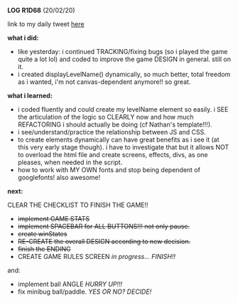 **LOG R1D68** (20/02/20)

link to my daily tweet [here](https://twitter.com/Nightcoder2/status/1230393932552556545)

**what i did:**

- like yesterday: i continued TRACKING/fixing bugs (so i played the game quite a lot lol) and coded to improve the game DESIGN in general. still on it.
- i created displayLevelName() dynamically, so much better, total freedom as i wanted, i'm not canvas-dependent anymore!! so great.

**what i learned:**

- i coded fluently and could create my levelName element so easily. i SEE the articulation of the logic so CLEARLY now and how much REFACTORING i should actually be doing (cf Nathan's template!!!).
- i see/understand/practice the relationship between JS and CSS.
- to create elements dynamically can have great benefits as i see it (at this very early stage though). i have to investigate that but it allows NOT to overload the html file and create screens, effects, divs, as one pleases, when needed in the script.
- how to work with MY OWN fonts and stop being dependent of googlefonts! also awesome!

**next:**

CLEAR THE CHECKLIST TO FINISH THE GAME!!

- ~~implement GAME STATS~~
- ~~implement SPACEBAR for ALL BUTTONS!!! not only pause.~~
- ~~create winStates~~
- ~~RE-CREATE the overall DESIGN according to new decision.~~
- ~~finish the ENDING~~
- CREATE GAME RULES SCREEN *in progress... FINISH!!*

and:

- implement ball ANGLE *HURRY UP!!!*
- fix minibug ball/paddle. *YES OR NO? DECIDE!*
